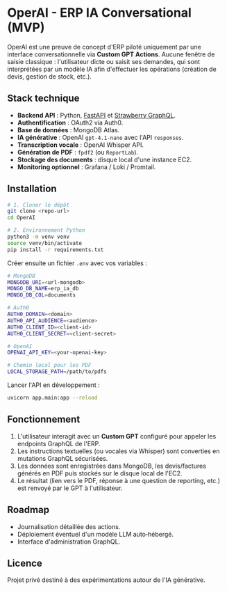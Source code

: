 # OperAI - ERP IA Conversational (MVP)

OperAI est une preuve de concept d'ERP piloté uniquement par une interface
conversationnelle via **Custom GPT Actions**. Aucune fenêtre de saisie
classique : l'utilisateur dicte ou saisit ses demandes, qui sont interprétées
par un modèle IA afin d'effectuer les opérations (création de devis, gestion de
stock, etc.).

## Stack technique

- **Backend API** : Python, [FastAPI](https://fastapi.tiangolo.com/) et
  [Strawberry GraphQL](https://strawberry.rocks/).
- **Authentification** : OAuth2 via Auth0.
- **Base de données** : MongoDB Atlas.
- **IA générative** : OpenAI `gpt-4.1-nano` avec l'API `responses`.
- **Transcription vocale** : OpenAI Whisper API.
- **Génération de PDF** : `fpdf2` (ou `ReportLab`).
- **Stockage des documents** : disque local d'une instance EC2.
- **Monitoring optionnel** : Grafana / Loki / Promtail.

## Installation

```bash
# 1. Cloner le dépôt
git clone <repo-url>
cd OperAI

# 2. Environnement Python
python3 -m venv venv
source venv/bin/activate
pip install -r requirements.txt
```

Créer ensuite un fichier `.env` avec vos variables :

```bash
# MongoDB
MONGODB_URI=<url-mongodb>
MONGO_DB_NAME=erp_ia_db
MONGO_DB_COL=documents

# Auth0
AUTH0_DOMAIN=<domain>
AUTH0_API_AUDIENCE=<audience>
AUTH0_CLIENT_ID=<client-id>
AUTH0_CLIENT_SECRET=<client-secret>

# OpenAI
OPENAI_API_KEY=<your-openai-key>

# Chemin local pour les PDF
LOCAL_STORAGE_PATH=/path/to/pdfs
```

Lancer l'API en développement :

```bash
uvicorn app.main:app --reload
```

## Fonctionnement

1. L'utilisateur interagit avec un **Custom GPT** configuré pour appeler les
   endpoints GraphQL de l'ERP.
2. Les instructions textuelles (ou vocales via Whisper) sont converties en
   mutations GraphQL sécurisées.
3. Les données sont enregistrées dans MongoDB, les devis/factures générés en
   PDF puis stockés sur le disque local de l'EC2.
4. Le résultat (lien vers le PDF, réponse à une question de reporting, etc.) est
   renvoyé par le GPT à l'utilisateur.

## Roadmap

- Journalisation détaillée des actions.
- Déploiement éventuel d'un modèle LLM auto‑hébergé.
- Interface d'administration GraphQL.

## Licence

Projet privé destiné à des expérimentations autour de l'IA générative.
